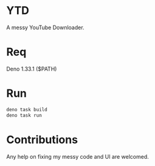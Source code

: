 # YTD
A messy YouTube Downloader.

# Req
Deno 1.33.1 ($PATH)

# Run
```sh
deno task build
deno task run
```

# Contributions
Any help on fixing my messy code and UI are welcomed.